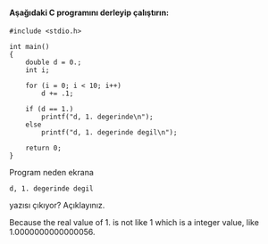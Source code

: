 #### Aşağıdaki C programını derleyip çalıştırın:

```
#include <stdio.h>

int main()
{
	double d = 0.;
	int i;

	for (i = 0; i < 10; i++)
		d += .1;

	if (d == 1.)
		printf("d, 1. degerinde\n");
	else
		printf("d, 1. degerinde degil\n");

	return 0;
}
```

Program neden ekrana

```
d, 1. degerinde degil
```
yazısı çıkıyor? Açıklayınız.

Because the real value of 1. is not like 1 which is a integer value,  like 1.0000000000000056.
